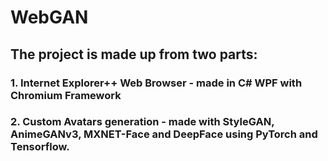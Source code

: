# WebGAN
## The project is made up from two parts:
### 1. Internet Explorer++ Web Browser - made in C# WPF with Chromium Framework
### 2. Custom Avatars generation - made with StyleGAN, AnimeGANv3, MXNET-Face and DeepFace using PyTorch and Tensorflow.
